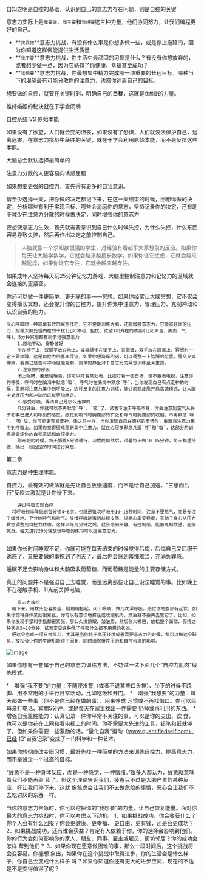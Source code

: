 自知之明是自控的基础，认识到自己的意志力存在问题，则是自控的关键

意志力实际上是`我要做`、`我不要`和`我想要`这三种力量，他们协同努力，让我们编程更好的自己。

- **`我要做`**意志力挑战，有没有什么事是你想多做一些，或是停止拖延的，因为你知道这样做能提供生活质量
- **`我不要`**意志力挑战，你生活中最顽固的习惯是什么？有没有你想放弃的，或者想少做一点，因为它妨碍了你健康、幸福甚至成功？
- **`我想要`**意志力挑战，你最想集中精力完成哪一项重要的长远目标，哪种当下的渴望最有可能分散你的注意力，诱惑你远离自己的目标。

想要做的自控，就要在关键时刻，明确自己的**目标**，这就是`我想要`的力量。

维持婚姻的秘诀就在于学会闭嘴

自控系统 VS 原始本能

如果没有了欲望，人们就会变的沮丧，如果没有了恐惧，人们就没法保护自己，远离危害，在意志力挑战中获胜的关键，就在于学会利用原始本能，而不是反抗这些本能。

大脑总会默认选择最简单的

注意力分散的人更容易向诱惑屈服

如果想要更强的自控力，首先得有更多的自我意识。

请至少选择一天，把你做的决定都记下来，在这一天结束的时候，回想你做的决定，分析哪些有利于实现目标、哪些会消磨你的意志，坚持记录你的决定，还有助于减少在注意力分散的时候做决定，同时增强你的意志力

要想使意志力生效，首先就需要意识到自己什么时候失控，为什么失控，什么东西容易导致失控，然后再作出决定之前控制自己。

> 人脑就像一个求知欲很强的学生，对经验有着超乎大家想象的反应。如果你每天让大脑学数学，它就会越来越擅长数学，如果你让它忧虑，它就会越来越忧虑，如果你让它专注，它就会越来越专注。

如果成年人坚持每天玩25分钟记忆力游戏，大脑里控制注意力和记忆力的区域就会连接的更紧密。

你还可以做一件更简单、更无痛的事——冥想。如果你经常让大脑冥想，它不仅会变得擅长冥想，还会提升你的自控力，提升你集中注意力、管理压力、克制冲动和认识自我的能力。

```properties
专心呼吸时一种简单有效的冥想技巧，它不但能训练大脑，还能增强意志力，它能减轻你的压力，指导大脑处理内在的干扰(比如冲动、担忧、欲望)和外在的诱惑(比如声音、画面、气味)。5分钟冥想都有助于增强意志力
	1.原地不动，安静做好
	坐在椅子上，双脚平放在地上，或盘腿坐在垫子上，背挺直，双手放在膝盖上，冥想时一定不要烦躁，这是自控力的基本保证，如果你想挠痒的话，可以调整一下胳膊的位置，腿交叉或伸直，看自己是否有冲动但能克制，简单的静坐对于意志力的冥想训练至关重要。
	2.注意你的呼吸
	闭上眼睛，要是怕睡着，你可以盯着某处看，比如盯着一面白墙，但不要看电视，注意你的呼吸，呼气时在脑海中默念`吸`，呼气时在脑海中默念`呼`，当你发现自己有点走神的时候，重新将注意力集中到呼吸上，这种反复的注意力训练，能让前额皮质开启高速模式，让大脑中处理压力和冲动的区域更加稳定。
	3.感受呼吸，弄清自己是怎么走神的
	几分钟后，你就可以不再默念`呼`、`吸`了。试着专注于呼吸本身，你会注意到空气从鼻子和嘴巴进入和呼出的感觉，感觉到吸气时胸腹部的扩张和呼气时胸腹部的收缩，不再默念`呼`、`吸`后，你可能更容易走神，像之前一样，当你发现自己在想别的事情时，重新将注意力集中到呼吸上。如果你觉得很难重新集中注意力，就在心里多默念几遍`呼`和`吸`，这部分的训练能锻炼你的自我意识和自控能力。
	刚开始的时候，每天锻炼5分钟就行，习惯成自然后，试着每天做10-15分钟。每天都坚持做，抽出一段固定的时间进行冥想。
```

第二章

意志力是种生理本能。

自控力，最有效的做法就是先让自己放慢速度，而不是给自己加速。"三思而后行"反应过激就是让你慢下来。

```properties
	通过呼吸实现自控
  将呼吸频率降低到每分钟4~6次，也就是每次呼吸用10~15秒时间，注意不要憋气，而是专注于缓慢地、充分地呼气和吸气。放慢呼吸能激活前额皮质、提高心率变异度，有助于身心从压力状态调整到自控力状态。这样训练几分钟之后，就会感到平静、有控制感，能够克制欲望，迎接挑战。每天进行20分钟放慢呼吸的练习可以提高意志力。
  
```

如果你长时间睡眠不足，你就可能在每天结束的时候觉得后悔，后悔自己又屈服于诱惑了，又把要做的事拖到了明天了，最后你会感到羞愧难当，充满负罪感。

睡眠不足会影响身体和大脑吸收葡萄糖，而葡萄糖是能量的主要存储方式。

真正的问题并不是强迫自己去睡觉，而是远离那些让自己没法睡觉的事。比如晚上不在碰触手机、11点前关掉电脑，

```properties
	意志力放松
  躺下来，用枕头垫着膝盖，腿稍稍抬起，闭上眼睛，做几次深呼吸，感觉你的腹部有起伏，如果你觉得身体某处很紧张，你可以有意识地挤压或收缩肌肉，然后就不要再去管它了，比如，如果你发现手掌和手指都很紧张，那么久挤挤眼、皱皱眉，然后张大嘴巴，放松整个面部，保持这种状态5~10分钟，试着享受这种除了呼吸什么都不用想的状态。
  把这个当成一项日常练习，尤其是当你处于高压环境或者需要意志力的时候，都可以做这个联系，放松会让你的生理机能得于回复，同时消除慢性压力和自控带来的影响。
```

![image](https://image-1257941127.cos.ap-beijing.myqcloud.com/%E8%87%AA%E6%8E%A7%E5%8A%9B/2.png)



如果你想有一套属于自己的意志力训练方法，不妨试一试下面几个“自控力肌肉”锻
炼模式。

*　增强“我不要”的力量：不随便发誓（或者不说某些口头禅）、坐下的时候不跷
脚、用不常用的手进行日常活动，比如吃饭和开门。
*　增强“我想要”的力量：每天都做一些事（但不是你已经在做的事），用来养成
习惯或不再找借口。你可以给母亲打电话、冥想5分钟，或是每天在家里找出一件需要
扔掉或再利用的东西。
*　增强自我监控能力：认真记录一件你平常不关注的事，可以是你的支出、饮
食，也可以是你花在上网和看电视上的时间。你不需要太先进的工具，铅笔和纸就够
了。但如果你需要一些激励的话，“量化自我”运动（www.quantifiedself.com）已经
把“自我记录”变成了一门科学和一种艺术。

如果你想彻底改变旧习惯，最好先找一种简单的方法来训练自控力、提高意志力，
而不是设定一个过高的目标。

“疲惫不是一种身体反应，而是一种感觉，一种情绪。”很多人都认为，疲惫就意味着我们不能再继
续了。但这个理论告诉我们，疲惫只不过是大脑产生的某种反应，好让我们停下来。这就
像焦虑会让我们不去做危险的事情，恶心会让我们不去吃讨厌的东西一样。



当你的意志力告急时，你可以挖掘你的“我想要”的力量，让自己恢复能量。面对你
最大的意志力挑战时，你可以考虑以下动机。
1．如果挑战成功，你会收获什么？你个人会有什么回报？你会更健康、更幸福、
更自由、更有钱，还是会更成功？
2．如果挑战成功，还有谁会获益？肯定有人依赖于你，你的选择会影响到他们。
你的行为会如何影响你的家人、朋友、同事、雇主或雇员、街坊邻居？你的成功会怎样
帮到他们？
3．如果你现在愿意做困难的事，那么一段时间后，这个挑战将会变容易。你能想
象出，如果你在这个挑战中取得进步，你的生活会是什么样子，你自己会变成什么样子
吗？如果你知道你还有更大的进步空间，现在的不适是不是变得值得了呢？